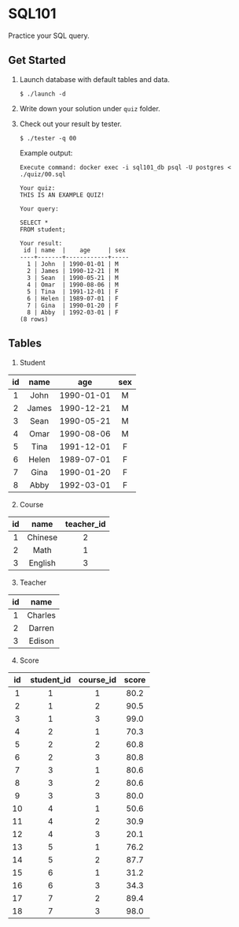 # SQL101
Practice your SQL query.

## Get Started
1. Launch database with default tables and data.
   ```shell
   $ ./launch -d
   ```
2. Write down your solution under `quiz` folder.
3. Check out your result by tester.
    ```shell
    $ ./tester -q 00
    ```

   Example output:
   ```shell
   Execute command: docker exec -i sql101_db psql -U postgres < ./quiz/00.sql
   
   Your quiz:
   THIS IS AN EXAMPLE QUIZ!
   
   Your query:
   
   SELECT *
   FROM student;
   
   Your result:
    id | name  |    age     | sex
   ----+-------+------------+-----
     1 | John  | 1990-01-01 | M
     2 | James | 1990-12-21 | M
     3 | Sean  | 1990-05-21 | M
     4 | Omar  | 1990-08-06 | M
     5 | Tina  | 1991-12-01 | F
     6 | Helen | 1989-07-01 | F
     7 | Gina  | 1990-01-20 | F
     8 | Abby  | 1992-03-01 | F
   (8 rows)
   ```

## Tables
1. Student

| id  | name  |    age     | sex |
|:---:|:-----:|:----------:|:---:|
|  1  | John  | 1990-01-01 | M   |
|  2  | James | 1990-12-21 | M   |
|  3  | Sean  | 1990-05-21 | M   |
|  4  | Omar  | 1990-08-06 | M   |
|  5  | Tina  | 1991-12-01 | F   |
|  6  | Helen | 1989-07-01 | F   |
|  7  | Gina  | 1990-01-20 | F   |
|  8  | Abby  | 1992-03-01 | F   |
    
2. Course

|  id |  name   | teacher_id|
|:---:|:-------:|:---------:|
|  1  | Chinese |          2|
|  2  | Math    |          1|
|  3  | English |          3|

3. Teacher

|  id |  name  |
|:---:|:------:|
|  1  | Charles|
|  2  | Darren |
|  3  | Edison |

4. Score

| id  | student_id | course_id | score|
|:---:|:----------:|:---------:|:----:|
|  1  |          1 |         1 |  80.2|
|  2  |          1 |         2 |  90.5|
|  3  |          1 |         3 |  99.0|
|  4  |          2 |         1 |  70.3|
|  5  |          2 |         2 |  60.8|
|  6  |          2 |         3 |  80.8|
|  7  |          3 |         1 |  80.6|
|  8  |          3 |         2 |  80.6|
|  9  |          3 |         3 |  80.0|
| 10  |          4 |         1 |  50.6|
| 11  |          4 |         2 |  30.9|
| 12  |          4 |         3 |  20.1|
| 13  |          5 |         1 |  76.2|
| 14  |          5 |         2 |  87.7|
| 15  |          6 |         1 |  31.2|
| 16  |          6 |         3 |  34.3|
| 17  |          7 |         2 |  89.4|
| 18  |          7 |         3 |  98.0|
